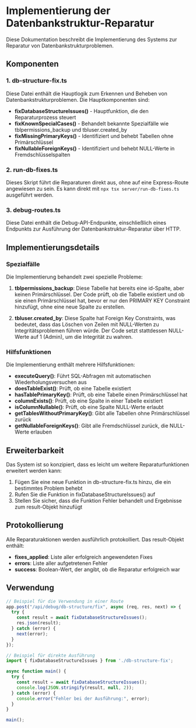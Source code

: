 # Implementierung der Datenbankstruktur-Reparatur

Diese Dokumentation beschreibt die Implementierung des Systems zur Reparatur von Datenbankstrukturproblemen.

## Komponenten

### 1. db-structure-fix.ts

Diese Datei enthält die Hauptlogik zum Erkennen und Beheben von Datenbankstrukturproblemen. Die Hauptkomponenten sind:

- **fixDatabaseStructureIssues()** - Hauptfunktion, die den Reparaturprozess steuert
- **fixKnownSpecialCases()** - Behandelt bekannte Spezialfälle wie tblpermissions_backup und tbluser.created_by
- **fixMissingPrimaryKeys()** - Identifiziert und behebt Tabellen ohne Primärschlüssel
- **fixNullableForeignKeys()** - Identifiziert und behebt NULL-Werte in Fremdschlüsselspalten

### 2. run-db-fixes.ts

Dieses Skript führt die Reparaturen direkt aus, ohne auf eine Express-Route angewiesen zu sein. Es kann direkt mit `npx tsx server/run-db-fixes.ts` ausgeführt werden.

### 3. debug-routes.ts

Diese Datei enthält die Debug-API-Endpunkte, einschließlich eines Endpunkts zur Ausführung der Datenbankstruktur-Reparatur über HTTP.

## Implementierungsdetails

### Spezialfälle

Die Implementierung behandelt zwei spezielle Probleme:

1. **tblpermissions_backup**: Diese Tabelle hat bereits eine id-Spalte, aber keinen Primärschlüssel. Der Code prüft, ob die Tabelle existiert und ob sie einen Primärschlüssel hat, bevor er nur den PRIMARY KEY Constraint hinzufügt, ohne eine neue Spalte zu erstellen.

2. **tbluser.created_by**: Diese Spalte hat Foreign Key Constraints, was bedeutet, dass das Löschen von Zeilen mit NULL-Werten zu Integritätsproblemen führen würde. Der Code setzt stattdessen NULL-Werte auf 1 (Admin), um die Integrität zu wahren.

### Hilfsfunktionen

Die Implementierung enthält mehrere Hilfsfunktionen:

- **executeQuery()**: Führt SQL-Abfragen mit automatischen Wiederholungsversuchen aus
- **doesTableExist()**: Prüft, ob eine Tabelle existiert
- **hasTablePrimaryKey()**: Prüft, ob eine Tabelle einen Primärschlüssel hat
- **columnExists()**: Prüft, ob eine Spalte in einer Tabelle existiert
- **isColumnNullable()**: Prüft, ob eine Spalte NULL-Werte erlaubt
- **getTablesWithoutPrimaryKey()**: Gibt alle Tabellen ohne Primärschlüssel zurück
- **getNullableForeignKeys()**: Gibt alle Fremdschlüssel zurück, die NULL-Werte erlauben

## Erweiterbarkeit

Das System ist so konzipiert, dass es leicht um weitere Reparaturfunktionen erweitert werden kann:

1. Fügen Sie eine neue Funktion in db-structure-fix.ts hinzu, die ein bestimmtes Problem behebt
2. Rufen Sie die Funktion in fixDatabaseStructureIssues() auf
3. Stellen Sie sicher, dass die Funktion Fehler behandelt und Ergebnisse zum result-Objekt hinzufügt

## Protokollierung

Alle Reparaturaktionen werden ausführlich protokolliert. Das result-Objekt enthält:

- **fixes_applied**: Liste aller erfolgreich angewendeten Fixes
- **errors**: Liste aller aufgetretenen Fehler
- **success**: Boolean-Wert, der angibt, ob die Reparatur erfolgreich war

## Verwendung

```typescript
// Beispiel für die Verwendung in einer Route
app.post("/api/debug/db-structure/fix", async (req, res, next) => {
  try {
    const result = await fixDatabaseStructureIssues();
    res.json(result);
  } catch (error) {
    next(error);
  }
});

// Beispiel für direkte Ausführung
import { fixDatabaseStructureIssues } from './db-structure-fix';

async function main() {
  try {
    const result = await fixDatabaseStructureIssues();
    console.log(JSON.stringify(result, null, 2));
  } catch (error) {
    console.error("Fehler bei der Ausführung:", error);
  }
}

main();
```